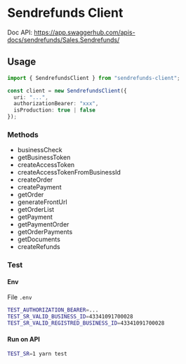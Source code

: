 # Sendrefunds Client

Doc API: https://app.swaggerhub.com/apis-docs/sendrefunds/Sales.Sendrefunds/

## Usage

```ts
import { SendrefundsClient } from "sendrefunds-client";

const client = new SendrefundsClient({
  uri: "...",
  authorizationBearer: "xxx",
  isProduction: true | false
});
```

### Methods

- businessCheck
- getBusinessToken
- createAccessToken
- createAccessTokenFromBusinessId
- createOrder
- createPayment
- getOrder
- generateFrontUrl
- getOrderList
- getPayment
- getPaymentOrder
- getOrderPayments
- getDocuments
- createRefunds

### Test

#### Env

File `.env`
```sh
TEST_AUTHORIZATION_BEARER=...
TEST_SR_VALID_BUSINESS_ID=43341091700028
TEST_SR_VALID_REGISTRED_BUSINESS_ID=43341091700028
```

#### Run on API

```sh
TEST_SR=1 yarn test
```

